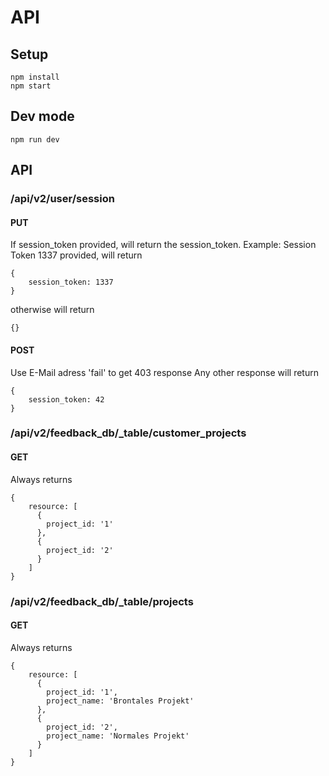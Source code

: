 # API

## Setup
```
npm install
npm start
```

## Dev mode
```
npm run dev
```

## API

### /api/v2/user/session

#### PUT
If session_token provided, will return the session_token. Example: Session Token 1337 provided, will return
```
{
    session_token: 1337
}
```
otherwise will return
```
{}
```

#### POST
Use E-Mail adress 'fail' to get 403 response
Any other response will return
```
{
    session_token: 42
}
```

### /api/v2/feedback_db/_table/customer_projects
#### GET
Always returns
```
{
    resource: [
      {
        project_id: '1'
      },
      {
        project_id: '2'
      }
    ]
}
```

### /api/v2/feedback_db/_table/projects
#### GET
Always returns
```
{
    resource: [
      {
        project_id: '1',
        project_name: 'Brontales Projekt'
      },
      {
        project_id: '2',
        project_name: 'Normales Projekt'
      }
    ]
}
```